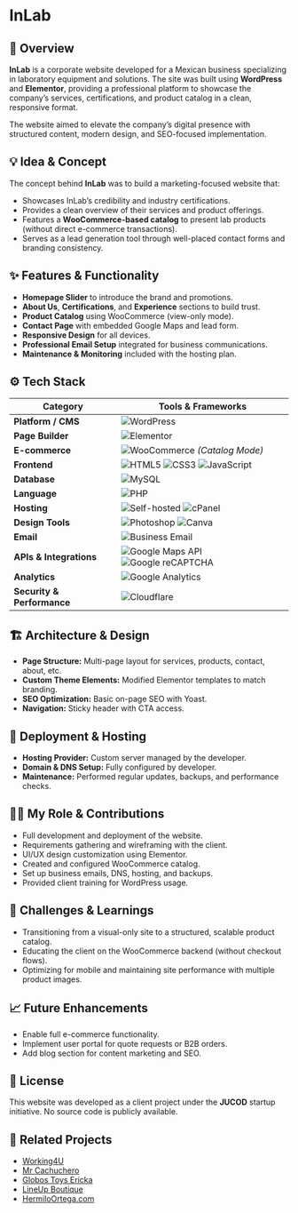# InLab

## 📍 Overview

**InLab** is a corporate website developed for a Mexican business specializing in laboratory equipment and solutions. The site was built using **WordPress** and **Elementor**, providing a professional platform to showcase the company’s services, certifications, and product catalog in a clean, responsive format. 

The website aimed to elevate the company’s digital presence with structured content, modern design, and SEO-focused implementation.

## 💡 Idea & Concept

The concept behind **InLab** was to build a marketing-focused website that:
- Showcases InLab’s credibility and industry certifications.
- Provides a clean overview of their services and product offerings.
- Features a **WooCommerce-based catalog** to present lab products (without direct e-commerce transactions).
- Serves as a lead generation tool through well-placed contact forms and branding consistency.

## ✨ Features & Functionality

- **Homepage Slider** to introduce the brand and promotions.
- **About Us**, **Certifications**, and **Experience** sections to build trust.
- **Product Catalog** using WooCommerce (view-only mode).
- **Contact Page** with embedded Google Maps and lead form.
- **Responsive Design** for all devices.
- **Professional Email Setup** integrated for business communications.
- **Maintenance & Monitoring** included with the hosting plan.

## ⚙️ Tech Stack
| **Category**           | **Tools & Frameworks** |
|------------------------|------------------------|
| **Platform / CMS**     | ![WordPress](https://img.shields.io/badge/WordPress-21759B?style=for-the-badge&logo=wordpress&logoColor=white) |
| **Page Builder**       | ![Elementor](https://img.shields.io/badge/Elementor-92003B?style=for-the-badge&logo=elementor&logoColor=white) |
| **E-commerce**         | ![WooCommerce](https://img.shields.io/badge/WooCommerce-96588A?style=for-the-badge&logo=woocommerce&logoColor=white) *(Catalog Mode)* |
| **Frontend**           | ![HTML5](https://img.shields.io/badge/HTML5-E34F26?style=for-the-badge&logo=html5&logoColor=white) ![CSS3](https://img.shields.io/badge/CSS3-1572B6?style=for-the-badge&logo=css3&logoColor=white) ![JavaScript](https://img.shields.io/badge/JavaScript-F7DF1E?style=for-the-badge&logo=javascript&logoColor=black) |
| **Database** | ![MySQL](https://img.shields.io/badge/MySQL-4479A1?style=for-the-badge&logo=mysql&logoColor=white) |
| **Language**           | ![PHP](https://img.shields.io/badge/PHP-777BB4?style=for-the-badge&logo=php&logoColor=white) |
| **Hosting**            | ![Self-hosted](https://img.shields.io/badge/Self--Hosted-000000?style=for-the-badge&logo=serverfault&logoColor=white) ![cPanel](https://img.shields.io/badge/cPanel-FF6C2C?style=for-the-badge&logo=cpanel&logoColor=white) |
| **Design Tools**       | ![Photoshop](https://img.shields.io/badge/Adobe%20Photoshop-31A8FF?style=for-the-badge&logo=adobephotoshop&logoColor=white) ![Canva](https://img.shields.io/badge/Canva-00C4CC?style=for-the-badge&logo=canva&logoColor=white) |
| **Email**              | ![Business Email](https://img.shields.io/badge/Business%20Email-0072C6?style=for-the-badge&logo=microsoftoutlook&logoColor=white) |
| **APIs & Integrations** | ![Google Maps API](https://img.shields.io/badge/Google%20Maps%20API-4285F4?style=for-the-badge&logo=googlemaps&logoColor=white) ![Google reCAPTCHA](https://img.shields.io/badge/Google%20reCAPTCHA-4285F4?style=for-the-badge&logo=google&logoColor=white) |
| **Analytics**          | ![Google Analytics](https://img.shields.io/badge/Analytics-e37400?logo=googleanalytics&logoColor=white&style=for-the-badge) |
| **Security & Performance** | ![Cloudflare](https://img.shields.io/badge/Cloudflare-F38020?logo=cloudflare&logoColor=white&style=for-the-badge) |

## 🏗 Architecture & Design

- **Page Structure:** Multi-page layout for services, products, contact, about, etc.
- **Custom Theme Elements:** Modified Elementor templates to match branding.
- **SEO Optimization:** Basic on-page SEO with Yoast.
- **Navigation:** Sticky header with CTA access.

## 🚀 Deployment & Hosting

- **Hosting Provider:** Custom server managed by the developer.
- **Domain & DNS Setup:** Fully configured by developer.
- **Maintenance:** Performed regular updates, backups, and performance checks.

## 🧑‍💻 My Role & Contributions

- Full development and deployment of the website.
- Requirements gathering and wireframing with the client.
- UI/UX design customization using Elementor.
- Created and configured WooCommerce catalog.
- Set up business emails, DNS, hosting, and backups.
- Provided client training for WordPress usage.

## 🧗 Challenges & Learnings

- Transitioning from a visual-only site to a structured, scalable product catalog.
- Educating the client on the WooCommerce backend (without checkout flows).
- Optimizing for mobile and maintaining site performance with multiple product images.

## 📈 Future Enhancements

- Enable full e-commerce functionality.
- Implement user portal for quote requests or B2B orders.
- Add blog section for content marketing and SEO.

## 🧾 License

This website was developed as a client project under the **JUCOD** startup initiative. No source code is publicly available.

## 🔗 Related Projects

- [Working4U](#)
- [Mr Cachuchero](#)
- [Globos Toys Ericka](#)
- [LineUp Boutique](#)
- [HermiloOrtega.com](#)
